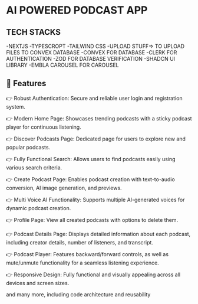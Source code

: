 # AI POWERED PODCAST APP

## TECH STACKS

-NEXTJS
-TYPESCROPT
-TAILWIND CSS
-UPLOAD STUFF=> TO UPLOAD FILES TO CONVEX DATABASE
-CONVEX FOR DATABASE
-CLERK FOR AUTHENTICATION
-ZOD FOR DATABASE VERIFICATION
-SHADCN UI LIBRARY
-EMBLA CAROUSEL FOR CAROUSEL

## 🔋 Features

👉 Robust Authentication: Secure and reliable user login and registration system.

👉 Modern Home Page: Showcases trending podcasts with a sticky podcast player for continuous listening.

👉 Discover Podcasts Page: Dedicated page for users to explore new and popular podcasts.

👉 Fully Functional Search: Allows users to find podcasts easily using various search criteria.

👉 Create Podcast Page: Enables podcast creation with text-to-audio conversion, AI image generation, and previews.

👉 Multi Voice AI Functionality: Supports multiple AI-generated voices for dynamic podcast creation.

👉 Profile Page: View all created podcasts with options to delete them.

👉 Podcast Details Page: Displays detailed information about each podcast, including creator details, number of listeners, and transcript.

👉 Podcast Player: Features backward/forward controls, as well as mute/unmute functionality for a seamless listening experience.

👉 Responsive Design: Fully functional and visually appealing across all devices and screen sizes.

and many more, including code architecture and reusability
